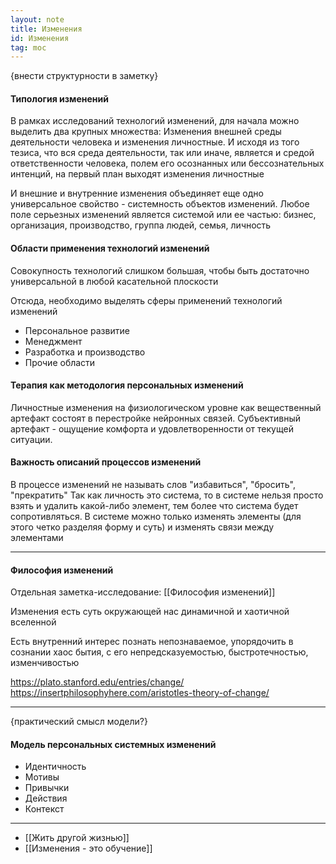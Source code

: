 ```yaml
---
layout: note
title: Изменения
id: Изменения
tag: moc
---
```




{внести структурности в заметку}

#### Типология изменений
В рамках исследований технологий изменений, для начала можно выделить два крупных множества: 
Изменения внешней среды деятельности человека и изменения личностные. И исходя из того тезиса, что вся среда деятельности, так или иначе, является и средой ответственности человека, полем его осознанных или бессознательных интенций, на первый план выходят изменения личностные

И внешние и внутренние изменения объединяет еще одно универсальное свойство - системность объектов изменений. Любое поле серьезных изменений является системой или ее частью: бизнес, организация, производство, группа людей, семья, личность

#### Области применения технологий изменений

Совокупность технологий слишком большая, чтобы быть достаточно универсальной в любой касательной плоскости

Отсюда, необходимо выделять сферы применений технологий изменений

-   Персональное развитие
-   Менеджмент
-   Разработка и производство
-   Прочие области

#### Терапия как методология персональных изменений 
Личностные изменения на физиологическом уровне как вещественный артефакт состоят в перестройке нейронных связей. 
Субъективный артефакт - ощущение комфорта и удовлетворенности от текущей ситуации.


#### Важность описаний процессов изменений
В процессе изменений не называть слов "избавиться", "бросить", "прекратить" Так как личность это система, то в системе нельзя просто взять и удалить какой-либо элемент, тем более что система будет сопротивляться. В системе можно только изменять элементы (для этого четко разделяя форму и суть) и изменять связи между элементами

---

#### Философия изменений
Отдельная заметка-исследование: [[Философия изменений]]

Изменения есть суть окружающей нас динамичной и хаотичной вселенной

Есть внутренний интерес познать непознаваемое, упорядочить в сознании хаос бытия, с его непредсказуемостью, быстротечностью, изменчивостью

https://plato.stanford.edu/entries/change/
https://insertphilosophyhere.com/aristotles-theory-of-change/



---
{практический смысл модели?}

#### Модель персональных системных изменений
 - Идентичность
 - Мотивы
 - Привычки
 - Действия
 - Контекст

---
- [[Жить другой жизнью]]
- [[Изменения - это обучение]]